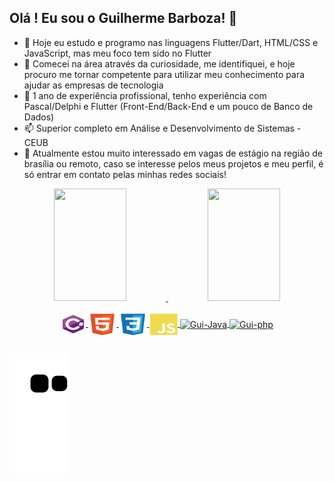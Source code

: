## Olá ! Eu sou o Guilherme Barboza! 👋

- 🔭 Hoje eu estudo e programo nas linguagens Flutter/Dart, HTML/CSS e JavaScript, mas meu foco tem sido no Flutter
- 👯 Comecei na área através da curiosidade, me identifiquei, e hoje procuro me tornar competente para utilizar meu conhecimento para ajudar as empresas de tecnologia
- 🚀 1 ano de experiência profissional, tenho experiência com Pascal/Delphi e Flutter (Front-End/Back-End e um pouco de Banco de Dados)
- 📫 Superior completo em Análise e Desenvolvimento de Sistemas - CEUB
- 🎃 Atualmente estou muito interessado em vagas de estágio na região de brasília ou remoto, caso se interesse pelos meus projetos e meu perfil, é só entrar em contato pelas minhas redes sociais!


<div align="center">
  <a href="https://github.com/guisbz">
  <img height="180em" width="48%" src="https://github-readme-stats.vercel.app/api?username=guisbz&show_icons=true&theme=dark&include_all_commits=true&count_private=true"/>
  <img height="180em" width="48%" src="https://github-readme-stats.vercel.app/api/top-langs/?username=guisbz&layout=compact&langs_count=7&theme=dark"/>
</div>

<div style="display: inline_block" align="center"><br>
  
  <img align="center" alt="Gui-Csharp" height="30" width="40" src="https://raw.githubusercontent.com/devicons/devicon/master/icons/csharp/csharp-original.svg"> 
  <img align="center" alt="Gui-HTML" height="35" width="45" src="https://raw.githubusercontent.com/devicons/devicon/master/icons/html5/html5-original.svg">
  <img align="center" alt="Gui-CSS" height="35" width="45" src="https://raw.githubusercontent.com/devicons/devicon/master/icons/css3/css3-original.svg">
  <img align="center" alt="Gui-Js" height="35" width="45" src="https://raw.githubusercontent.com/devicons/devicon/master/icons/javascript/javascript-plain.svg">
  <img align="center" alt="Gui-Java" height="30" width="40" src="https://cdn.jsdelivr.net/gh/devicons/devicon/icons/java/java-original.svg">
  <img align="center" alt="Gui-php" height="35" width="45" src="https://cdn.jsdelivr.net/gh/devicons/devicon/icons/php/php-original.svg" />

                  
  
##

</div>

![Snake animation](https://github.com/guisbz/guisbz/blob/output/github-contribution-grid-snake.svg)





